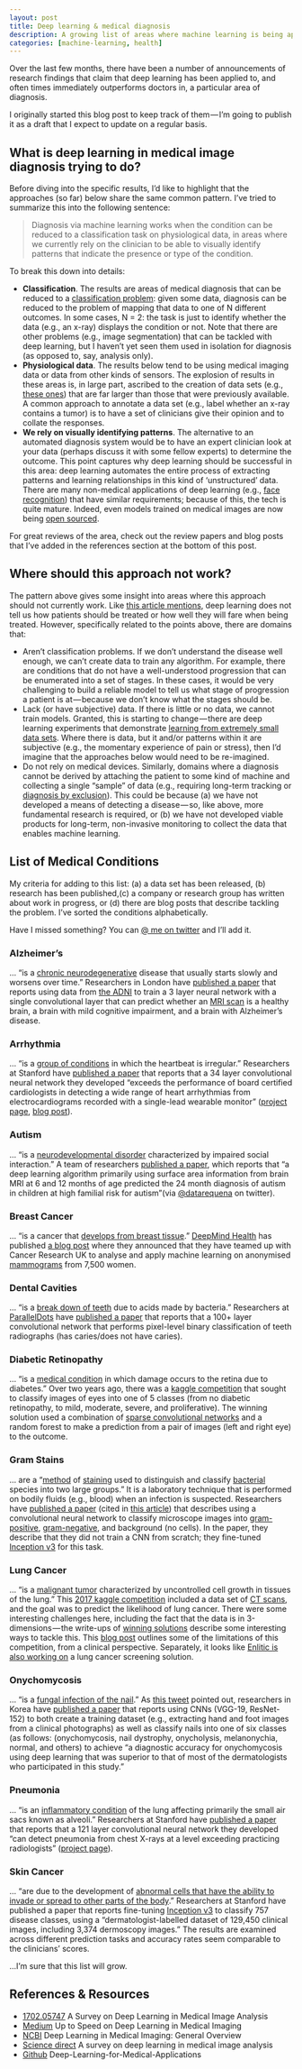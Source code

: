 ```yaml
---
layout: post
title: Deep learning & medical diagnosis
description: A growing list of areas where machine learning is being applied for diagnosis based on medical imaging.
categories: [machine-learning, health]
---
```


Over the last few months, there have been a number of announcements of research findings that claim that deep learning has been applied to, and often times immediately outperforms doctors in, a particular area of diagnosis.

I originally started this blog post to keep track of them — I’m going to publish it as a draft that I expect to update on a regular basis.

## What is deep learning in medical image diagnosis trying to do?
Before diving into the specific results, I’d like to highlight that the approaches (so far) below share the same common pattern. I’ve tried to summarize this into the following sentence:

> Diagnosis via machine learning works when the condition can be reduced to a classification task on physiological data, in areas where we currently rely on the clinician to be able to visually identify patterns that indicate the presence or type of the condition.

To break this down into details:
- **Classification**. The results are areas of medical diagnosis that can be reduced to a [classification problem](https://en.wikipedia.org/wiki/Statistical_classification): given some data, diagnosis can be reduced to the problem of mapping that data to one of N different outcomes. In some cases, N = 2: the task is just to identify whether the data (e.g., an x-ray) displays the condition or not. Note that there are other problems (e.g., image segmentation) that can be tackled with deep learning, but I haven’t yet seen them used in isolation for diagnosis (as opposed to, say, analysis only).
- **Physiological data**. The results below tend to be using medical imaging data or data from other kinds of sensors. The explosion of results in these areas is, in large part, ascribed to the creation of data sets (e.g., [these ones](http://www.radrounds.com/profiles/blogs/list-of-open-access-medical-imaging-datasets)) that are far larger than those that were previously available. A common approach to annotate a data set (e.g., label whether an x-ray contains a tumor) is to have a set of clinicians give their opinion and to collate the responses.
- **We rely on visually identifying patterns**. The alternative to an automated diagnosis system would be to have an expert clinician look at your data (perhaps discuss it with some fellow experts) to determine the outcome. This point captures why deep learning should be successful in this area: deep learning automates the entire process of extracting patterns and learning relationships in this kind of ‘unstructured’ data. There are many non-medical applications of deep learning (e.g., [face recognition](https://en.wikipedia.org/wiki/DeepFace)) that have similar requirements; because of this, the tech is quite mature. Indeed, even models trained on medical images are now being [open sourced](https://github.com/DLTK/models).

For great reviews of the area, check out the review papers and blog posts that I’ve added in the references section at the bottom of this post.

## Where should this approach not work?

The pattern above gives some insight into areas where this approach should not currently work. Like [this article mentions](https://lukeoakdenrayner.wordpress.com/2016/11/27/do-computers-already-outperform-doctors/), deep learning does not tell us how patients should be treated or how well they will fare when being treated. However, specifically related to the points above, there are domains that:
- Aren’t classification problems. If we don’t understand the disease well enough, we can’t create data to train any algorithm. For example, there are conditions that do not have a well-understood progression that can be enumerated into a set of stages. In these cases, it would be very challenging to build a reliable model to tell us what stage of progression a patient is at — because we don’t know what the stages should be.
- Lack (or have subjective) data. If there is little or no data, we cannot train models. Granted, this is starting to change — there are deep learning experiments that demonstrate [learning from extremely small data sets](https://medium.com/@radekosmulski/can-we-beat-the-state-of-the-art-from-2013-with-only-0-046-of-training-examples-yes-we-can-18be24b8615f). Where there is data, but it and/or patterns within it are subjective (e.g., the momentary experience of pain or stress), then I’d imagine that the approaches below would need to be re-imagined.
- Do not rely on medical devices. Similarly, domains where a diagnosis cannot be derived by attaching the patient to some kind of machine and collecting a single “sample” of data (e.g., requiring long-term tracking or [diagnosis by exclusion](https://en.wikipedia.org/wiki/Diagnosis_of_exclusion)). This could be because (a) we have not developed a means of detecting a disease — so, like above, more fundamental research is required, or (b) we have not developed viable products for long-term, non-invasive monitoring to collect the data that enables machine learning.

## List of Medical Conditions

My criteria for adding to this list: (a) a data set has been released, (b) research has been published,(c) a company or research group has written about work in progress, or (d) there are blog posts that describe tackling the problem. I’ve sorted the conditions alphabetically.

Have I missed something? You can [@ me on twitter](https://twitter.com/neal_lathia) and I’ll add it.

### Alzheimer’s

… “is a [chronic neurodegenerative](https://en.wikipedia.org/wiki/Alzheimer%27s_disease) disease that usually starts slowly and worsens over time.” Researchers in London have [published a paper](https://arxiv.org/abs/1502.02506) that reports using data from [the ADNI](http://www.adni-info.org/Scientists/ADNIData.html) to train a 3 layer neural network with a single convolutional layer that can predict whether an [MRI scan](https://en.wikipedia.org/wiki/Magnetic_resonance_imaging) is a healthy brain, a brain with mild cognitive impairment, and a brain with Alzheimer’s disease.

### Arrhythmia

… “is a [group of conditions](https://en.wikipedia.org/wiki/Heart_arrhythmia) in which the heartbeat is irregular.” Researchers at Stanford have [published a paper](https://arxiv.org/abs/1707.01836) that reports that a 34 layer convolutional neural network they developed “exceeds the performance of board certified cardiologists in detecting a wide range of heart arrhythmias from electrocardiograms recorded with a single-lead wearable monitor” ([project page](https://stanfordmlgroup.github.io/projects/ecg/), [blog post](https://blog.acolyer.org/2017/08/14/cardiologist-level-arrhythmia-detection-with-convolutional-neural-networks/)).


### Autism

… “is a [neurodevelopmental disorder](https://en.wikipedia.org/wiki/Autism) characterized by impaired social interaction.” A team of researchers [published a paper](https://www.ncbi.nlm.nih.gov/pmc/articles/PMC5336143/), which reports that “a deep learning algorithm primarily using surface area information from brain MRI at 6 and 12 months of age predicted the 24 month diagnosis of autism in children at high familial risk for autism”(via [@datarequena](https://twitter.com/datarequena/status/938437786037825536) on twitter).

### Breast Cancer

… “is a cancer that [develops from breast tissue](https://en.wikipedia.org/wiki/Breast_cancer).” [DeepMind Health](https://deepmind.com/applied/deepmind-health/) has published [a blog post](https://deepmind.com/blog/applying-machine-learning-mammography/) where they announced that they have teamed up with Cancer Research UK to analyse and apply machine learning on anonymised [mammograms](https://en.wikipedia.org/wiki/Mammography) from 7,500 women.

### Dental Cavities

… “is a [break down of teeth](https://en.wikipedia.org/wiki/Tooth_decay) due to acids made by bacteria.” Researchers at [ParallelDots](https://paralleldots.xyz/) have [published a paper](https://arxiv.org/abs/1711.07312v2) that reports that a 100+ layer convolutional network that performs pixel-level binary classification of teeth radiographs (has caries/does not have caries).

### Diabetic Retinopathy

… “is a [medical condition](https://en.wikipedia.org/wiki/Diabetic_retinopathy) in which damage occurs to the retina due to diabetes.” Over two years ago, there was a [kaggle competition](https://www.kaggle.com/c/diabetic-retinopathy-detection) that sought to classify images of eyes into one of 5 classes (from no diabetic retinopathy, to mild, moderate, severe, and proliferative). The winning solution used a combination of [sparse convolutional networks](https://github.com/facebookresearch/SparseConvNet) and a random forest to make a prediction from a pair of images (left and right eye) to the outcome.

### Gram Stains

… are a “[method](https://en.wikipedia.org/wiki/Gram_stain) of [staining](https://en.wikipedia.org/wiki/Staining) used to distinguish and classify [bacterial](https://en.wikipedia.org/wiki/Bacteria) species into two large groups.” It is a laboratory technique that is performed on bodily fluids (e.g., blood) when an infection is suspected. Researchers have [published a paper](http://jcm.asm.org/content/early/2017/11/24/JCM.01521-17) (cited in [this article](https://www.digitaltrends.com/cool-tech/microscope-blood-infections-ai/)) that describes using a convolutional neural network to classify microscope images into [gram-positive](https://en.wikipedia.org/wiki/Gram-positive_bacteria), [gram-negative](https://en.wikipedia.org/wiki/Gram-negative_bacteria), and background (no cells). In the paper, they describe that they did not train a CNN from scratch; they fine-tuned [Inception v3](https://arxiv.org/abs/1512.00567) for this task.

### Lung Cancer

… “is a [malignant tumor](https://en.wikipedia.org/wiki/Lung_cancer) characterized by uncontrolled cell growth in tissues of the lung.” This [2017 kaggle competition](https://www.kaggle.com/c/data-science-bowl-2017#description) included a data set of [CT scans](https://en.wikipedia.org/wiki/CT_scan), and the goal was to predict the likelihood of lung cancer. There were some interesting challenges here, including the fact that the data is in 3-dimensions — the write-ups of [winning solutions](http://blog.kaggle.com/2017/06/29/2017-data-science-bowl-predicting-lung-cancer-2nd-place-solution-write-up-daniel-hammack-and-julian-de-wit/) describe some interesting ways to tackle this. This [blog post](https://medium.com/@alexandrecadrin/lung-cancer-bridging-the-gap-between-medical-imaging-and-data-science-a92b0bb08fda) outlines some of the limitations of this competition, from a clinical perspective. Separately, it looks like [Enlitic is also working on](https://www.enlitic.com/press-release-11162016.html) a lung cancer screening solution.

### Onychomycosis

… “is a [fungal infection of the nail](https://en.wikipedia.org/wiki/Onychomycosis).” As [this tweet](https://twitter.com/DrLukeOR/status/954670235704901632) pointed out, researchers in Korea have [published a paper](http://journals.plos.org/plosone/article?id=10.1371/journal.pone.0191493#pone-0191493-t001) that reports using CNNs (VGG-19, ResNet-152) to both create a training dataset (e.g., extracting hand and foot images from a clinical photographs) as well as classify nails into one of six classes (as follows: (onychomycosis, nail dystrophy, onycholysis, melanonychia, normal, and others) to achieve “a diagnostic accuracy for onychomycosis using deep learning that was superior to that of most of the dermatologists who participated in this study.”

### Pneumonia

… “is an [inflammatory condition](https://en.wikipedia.org/wiki/Pneumonia) of the lung affecting primarily the small air sacs known as alveoli.” Researchers at Stanford have [published a paper](https://arxiv.org/abs/1711.05225) that reports that a 121 layer convolutional neural network they developed “can detect pneumonia from chest X-rays at a level exceeding practicing radiologists” ([project page](https://stanfordmlgroup.github.io/projects/chexnet/)).

### Skin Cancer

… “are due to the development of [abnormal cells that have the ability to invade or spread to other parts of the body](https://en.wikipedia.org/wiki/Skin_cancer).” Researchers at Stanford have published a paper that reports fine-tuning [Inception v3](https://www.tensorflow.org/tutorials/image_recognition) to classify 757 disease classes, using a “dermatologist-labelled dataset of 129,450 clinical images, including 3,374 dermoscopy images.” The results are examined across different prediction tasks and accuracy rates seem comparable to the clinicians’ scores.

…I’m sure that this list will grow.

## References & Resources

- [1702.05747](https://arxiv.org/abs/1702.05747) A Survey on Deep Learning in Medical Image Analysis
- [Medium](https://medium.com/the-mission/up-to-speed-on-deep-learning-in-medical-imaging-7ff1e91f6d71) Up to Speed on Deep Learning in Medical Imaging
- [NCBI](https://www.ncbi.nlm.nih.gov/pmc/articles/PMC5447633/) Deep Learning in Medical Imaging: General Overview
- [Science direct](http://www.sciencedirect.com/science/article/pii/S1361841517301135) A survey on deep learning in medical image analysis
- [Github](https://github.com/albarqouni/Deep-Learning-for-Medical-Applications) Deep-Learning-for-Medical-Applications
